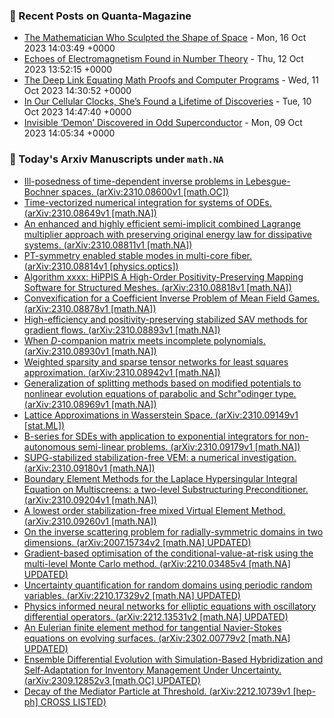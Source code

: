 ### 📝 Recent Posts on Quanta-Magazine
<!-- quanta starts -->
* <a href="https://www.quantamagazine.org/the-mathematician-who-shaped-string-theory-20231016/">The Mathematician Who Sculpted the Shape of Space</a> - Mon, 16 Oct 2023 14:03:49 +0000
* <a href="https://www.quantamagazine.org/echoes-of-electromagnetism-found-in-number-theory-20231012/">Echoes of Electromagnetism Found in Number Theory</a> - Thu, 12 Oct 2023 13:52:15 +0000
* <a href="https://www.quantamagazine.org/the-deep-link-equating-math-proofs-and-computer-programs-20231011/">The Deep Link Equating Math Proofs and Computer Programs</a> - Wed, 11 Oct 2023 14:30:52 +0000
* <a href="https://www.quantamagazine.org/in-our-cellular-clocks-shes-found-a-lifetime-of-discoveries-20231010/">In Our Cellular Clocks, She’s Found a Lifetime of Discoveries</a> - Tue, 10 Oct 2023 14:47:40 +0000
* <a href="https://www.quantamagazine.org/invisible-electron-demon-discovered-in-odd-superconductor-20231009/">Invisible ‘Demon’ Discovered in Odd Superconductor</a> - Mon, 09 Oct 2023 14:05:34 +0000
<!-- quanta ends -->
### 📝 Today's Arxiv Manuscripts under ``math.NA``
<!-- arxiv-math-na starts -->
* <a href="http://arxiv.org/abs/2310.08600">Ill-posedness of time-dependent inverse problems in Lebesgue-Bochner spaces. (arXiv:2310.08600v1 [math.OC])</a>
* <a href="http://arxiv.org/abs/2310.08649">Time-vectorized numerical integration for systems of ODEs. (arXiv:2310.08649v1 [math.NA])</a>
* <a href="http://arxiv.org/abs/2310.08811">An enhanced and highly efficient semi-implicit combined Lagrange multiplier approach with preserving original energy law for dissipative systems. (arXiv:2310.08811v1 [math.NA])</a>
* <a href="http://arxiv.org/abs/2310.08814">PT-symmetry enabled stable modes in multi-core fiber. (arXiv:2310.08814v1 [physics.optics])</a>
* <a href="http://arxiv.org/abs/2310.08818">Algorithm xxxx: HiPPIS A High-Order Positivity-Preserving Mapping Software for Structured Meshes. (arXiv:2310.08818v1 [math.NA])</a>
* <a href="http://arxiv.org/abs/2310.08878">Convexification for a Coefficient Inverse Problem of Mean Field Games. (arXiv:2310.08878v1 [math.NA])</a>
* <a href="http://arxiv.org/abs/2310.08893">High-efficiency and positivity-preserving stabilized SAV methods for gradient flows. (arXiv:2310.08893v1 [math.NA])</a>
* <a href="http://arxiv.org/abs/2310.08930">When $D$-companion matrix meets incomplete polynomials. (arXiv:2310.08930v1 [math.NA])</a>
* <a href="http://arxiv.org/abs/2310.08942">Weighted sparsity and sparse tensor networks for least squares approximation. (arXiv:2310.08942v1 [math.NA])</a>
* <a href="http://arxiv.org/abs/2310.08969">Generalization of splitting methods based on modified potentials to nonlinear evolution equations of parabolic and Schr"odinger type. (arXiv:2310.08969v1 [math.NA])</a>
* <a href="http://arxiv.org/abs/2310.09149">Lattice Approximations in Wasserstein Space. (arXiv:2310.09149v1 [stat.ML])</a>
* <a href="http://arxiv.org/abs/2310.09179">B-series for SDEs with application to exponential integrators for non-autonomous semi-linear problems. (arXiv:2310.09179v1 [math.NA])</a>
* <a href="http://arxiv.org/abs/2310.09180">SUPG-stabilized stabilization-free VEM: a numerical investigation. (arXiv:2310.09180v1 [math.NA])</a>
* <a href="http://arxiv.org/abs/2310.09204">Boundary Element Methods for the Laplace Hypersingular Integral Equation on Multiscreens: a two-level Substructuring Preconditioner. (arXiv:2310.09204v1 [math.NA])</a>
* <a href="http://arxiv.org/abs/2310.09260">A lowest order stabilization-free mixed Virtual Element Method. (arXiv:2310.09260v1 [math.NA])</a>
* <a href="http://arxiv.org/abs/2007.15734">On the inverse scattering problem for radially-symmetric domains in two dimensions. (arXiv:2007.15734v2 [math.NA] UPDATED)</a>
* <a href="http://arxiv.org/abs/2210.03485">Gradient-based optimisation of the conditional-value-at-risk using the multi-level Monte Carlo method. (arXiv:2210.03485v4 [math.NA] UPDATED)</a>
* <a href="http://arxiv.org/abs/2210.17329">Uncertainty quantification for random domains using periodic random variables. (arXiv:2210.17329v2 [math.NA] UPDATED)</a>
* <a href="http://arxiv.org/abs/2212.13531">Physics informed neural networks for elliptic equations with oscillatory differential operators. (arXiv:2212.13531v2 [math.NA] UPDATED)</a>
* <a href="http://arxiv.org/abs/2302.00779">An Eulerian finite element method for tangential Navier-Stokes equations on evolving surfaces. (arXiv:2302.00779v2 [math.NA] UPDATED)</a>
* <a href="http://arxiv.org/abs/2309.12852">Ensemble Differential Evolution with Simulation-Based Hybridization and Self-Adaptation for Inventory Management Under Uncertainty. (arXiv:2309.12852v3 [math.OC] UPDATED)</a>
* <a href="http://arxiv.org/abs/2212.10739">Decay of the Mediator Particle at Threshold. (arXiv:2212.10739v1 [hep-ph] CROSS LISTED)</a>
<!-- arxiv-math-na ends -->
